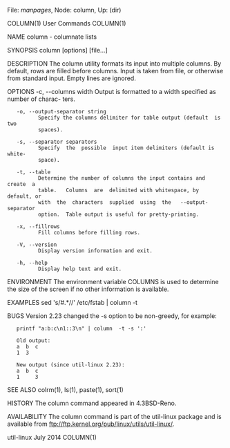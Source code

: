 File: *manpages*,  Node: column,  Up: (dir)

COLUMN(1)                        User Commands                       COLUMN(1)



NAME
       column - columnate lists

SYNOPSIS
       column [options] [file...]

DESCRIPTION
       The  column  utility  formats  its  input  into  multiple  columns.  By
       default, rows are filled before columns.  Input is taken from file,  or
       otherwise from standard input.  Empty lines are ignored.

OPTIONS
       -c, --columns width
              Output  is  formatted  to a width specified as number of charac-
              ters.

       -o, --output-separator string
              Specify the columns delimiter for table output (default  is  two
              spaces).

       -s, --separator separators
              Specify  the  possible  input item delimiters (default is white-
              space).

       -t, --table
              Determine the number of columns the input contains and create  a
              table.   Columns  are  delimited with whitespace, by default, or
              with  the  characters  supplied  using  the   --output-separator
              option.  Table output is useful for pretty-printing.

       -x, --fillrows
              Fill columns before filling rows.

       -V, --version
              Display version information and exit.

       -h, --help
              Display help text and exit.

ENVIRONMENT
       The  environment  variable COLUMNS is used to determine the size of the
       screen if no other information is available.

EXAMPLES
       sed 's/#.*//' /etc/fstab | column -t

BUGS
       Version 2.23 changed the -s option to be non-greedy, for example:

       printf "a:b:c\n1::3\n" | column  -t -s ':'

       Old output:
       a  b  c
       1  3

       New output (since util-linux 2.23):
       a  b  c
       1     3

SEE ALSO
       colrm(1), ls(1), paste(1), sort(1)

HISTORY
       The column command appeared in 4.3BSD-Reno.

AVAILABILITY
       The column command is part of the util-linux package and  is  available
       from ftp://ftp.kernel.org/pub/linux/utils/util-linux/.



util-linux                         July 2014                         COLUMN(1)
